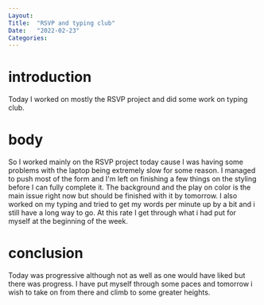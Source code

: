 ```yaml
---
Layout:
Title:  "RSVP and typing club"
Date:   "2022-02-23"
Categories:
---
```

# introduction
Today I worked on mostly the RSVP project and did some work on typing club.


# body
So I worked mainly on the RSVP project today cause I was having some problems with the laptop being extremely slow for some reason. I managed to push most of the form and I'm left on finishing a few things on the styling before I can fully complete it. The background and the play on color is the main issue right now but should be finished with it by tomorrow. 
I also worked on my typing and tried to get my words per minute up by a bit and i still have a long way to go. At this rate I get through what i had put for myself at the beginning of the week. 



# conclusion
Today was progressive although not as well as one would have liked but there was progress. I have put myself through some paces and tomorrow i wish to take on from there and climb to some greater heights.